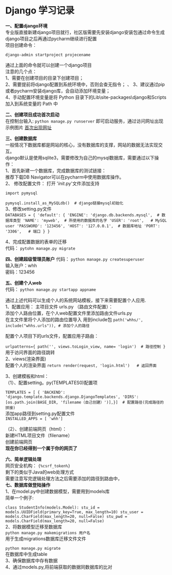 # Django 学习记录
**一、配置django环境**    
专业版直接新建django项目就行，社区版需要先安装django安装包通过命令生成django项目之后再通过pycharm继续进行配置     
项目创建命令： 

`django-admin startproject projecename` 
    
通过上面的命令就可以创建一个django项目  
注意的几个点：     
1、需要在创建项目的目录下创建项目；  
2、需要提前将django配置到系统环境中，否则会查无指令；  、
3、建议通过pip或者pycharm安装django库，会自动添加环境变量；  
4、手动配置环境变量是将
Python 目录下的Lib\site-packages\django和Scripts加入到系统变量的 Path 中

**二、创建项目成功首次启动**    
在控制台输入:
`python manage.py runserver`
即可启动服务，通过访问网址出现示例图片
[首次出现网址](https://img-blog.csdnimg.cn/20200208205605462.jpg?x-oss-process=image/watermark,type_ZmFuZ3poZW5naGVpdGk,shadow_10,text_aHR0cHM6Ly9ibG9nLmNzZG4ubmV0L3NjZm9yMzMz,size_16,color_FFFFFF,t_70)
    
**三、创建数据库**     
一般情况下数据库都是网站的核心，没有数据库的支撑，网站的数据无法实现交互。   
django默认是使用sqlite3，需要修改为自己的mysql数据库，需要通过以下操作：   
1、首先新建一个数据库，完成数据库的测试链接：     
推荐下载DB Navigator可以在pycharm中使用数据库操作。     
2、 修改配置文件：
打开 '_init_.py'文件添加支持

`import pymysql`

`pymysql.install_as_MySQLdb()  # django链接mysql初始化`  
3、修改setting.py文件    
`DATABASES = {
'default': {
'ENGINE': 'django.db.backends.mysql',  # 数据库类型
'NAME': 'myweb',  # 所使用的数据库的名字
'USER': 'root',   # MySQL user
'PASSWORD': '123456',
'HOST': '127.0.0.1',  # 数据库地址
'PORT': '3306',   # 端口
}
}`
    
4、完成配置数据的表单的迁移  
代码：
`pytohn manage.py migrate`
    
**四、创建超级管理员账户** 
代码：
`python manage.py createsuperuser`  
输入账户：whh    
密码：123456   

**五、创建个人web**   
代码：
`python manage.py startapp appname` 

通过上述代码可以生成个人的系统网站模板，接下来需要配置个人应用.    
1、配置应用： 
主项目文件 urls.py （路由文件配置）：     
添加个人路由位置，在个人web配置文件里添加路由文件urls.py   
在主文件里将个人添加的路由位置导入
用到include包
`path('whhs/', include("whhs.urls")), # 添加个人的路径`
    
配置个人项目下的urls文件，配置应用子路由： 

`urlpatterns={
path('', views.toLogin_view, name= 'login')  # 路径控制
}`  
用于访问界面的路径跳转     
2、views(渲染界面)   
配置个人的渲染界面
`return render(request, 'login.html')   # 返回界面` 
    
3、创建模板和html：     
（1）、配置setting。py(TEMPLATES0)配置项 

`TEMPLATES = [
{
'BACKEND': 'django.template.backends.django.DjangoTemplates',
'DIRS': [os.path.join(BASE_DIR, 'filename（自己创建）')],}]  # 配置路径(完成路径的拼接)
`   
添加app路径到setting.py配置文件  
`INSTALLED_APPS = [
'whh']
`

（2）、创建前端网页（html）：    
新建HTML项目文件（filename）    
创建前端网页  
**现在你已经得到一个属于你的网页了**

**六、简单逻辑处理**    
网页安全机构：
`{%csrf_token%} `   
剩下的类似于Java的web处理方式  
需要注意写完逻辑处理方法之后需要添加的路径到路由中，  
**七、数据库做登陆操作**  
1、在model.py中创建数据模型，需要用到models库  
简单一个例子: 

`class StudentInfo(models.Model):
stu_id = models.UUIDField(primary_key=True, max_length=10)
stu_user = models.CharField(max_length=20, null=False)
stu_pwd = models.CharField(max_length=20, null=False)`  
2、将数据模型迁移至数据库   
`python manage.py makemigrations 用户名`   
用于生成migrations数据库迁移文件文件 

`python manage.py migrate`  
在数据库中生成table    
3、确保数据库中存有数据    
4、通过models.py,将前端获取的数据同数据库的比对

